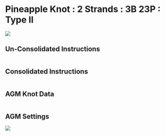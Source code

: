 # Pineapple Knot : 2 Strands : 3B 23P : Type II 

![](../assets/images/pk-cookbook/)


## Un-Consolidated Instructions

```

```

## Consolidated Instructions

```

```

## AGM Knot Data

```

```

## AGM Settings

![](../assets/images/pk-cookbook/)
